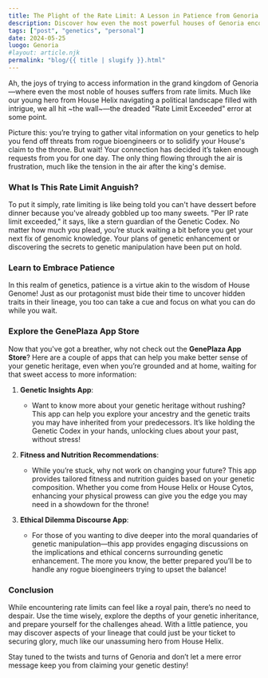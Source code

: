 ```yaml
---
title: The Plight of the Rate Limit: A Lesson in Patience from Genoria
description: Discover how even the most powerful houses of Genoria encounter limits and learn about some of the GenePlaza apps that can help you make the most of your genetic journey.
tags: ["post", "genetics", "personal"]
date: 2024-05-25
luogo: Genoria
#layout: article.njk
permalink: "blog/{{ title | slugify }}.html"
---
```


Ah, the joys of trying to access information in the grand kingdom of Genoria—where even the most noble of houses suffers from rate limits. Much like our young hero from House Helix navigating a political landscape filled with intrigue, we all hit ~the wall~—the dreaded "Rate Limit Exceeded" error at some point. 

Picture this: you’re trying to gather vital information on your genetics to help you fend off threats from rogue bioengineers or to solidify your House's claim to the throne. But wait! Your connection has decided it’s taken enough requests from you for one day. The only thing flowing through the air is frustration, much like the tension in the air after the king's demise.

### What Is This Rate Limit Anguish?

To put it simply, rate limiting is like being told you can't have dessert before dinner because you've already gobbled up too many sweets. "Per IP rate limit exceeded," it says, like a stern guardian of the Genetic Codex. No matter how much you plead, you’re stuck waiting a bit before you get your next fix of genomic knowledge. Your plans of genetic enhancement or discovering the secrets to genetic manipulation have been put on hold.

### Learn to Embrace Patience

In this realm of genetics, patience is a virtue akin to the wisdom of House Genome! Just as our protagonist must bide their time to uncover hidden traits in their lineage, you too can take a cue and focus on what you can do while you wait. 

### Explore the GenePlaza App Store

Now that you've got a breather, why not check out the **GenePlaza App Store**? Here are a couple of apps that can help you make better sense of your genetic heritage, even when you’re grounded and at home, waiting for that sweet access to more information:

1. **Genetic Insights App**:
   - Want to know more about your genetic heritage without rushing? This app can help you explore your ancestry and the genetic traits you may have inherited from your predecessors. It’s like holding the Genetic Codex in your hands, unlocking clues about your past, without stress!

2. **Fitness and Nutrition Recommendations**:
   - While you’re stuck, why not work on changing your future? This app provides tailored fitness and nutrition guides based on your genetic composition. Whether you come from House Helix or House Cytos, enhancing your physical prowess can give you the edge you may need in a showdown for the throne!

3. **Ethical Dilemma Discourse App**:
   - For those of you wanting to dive deeper into the moral quandaries of genetic manipulation—this app provides engaging discussions on the implications and ethical concerns surrounding genetic enhancement. The more you know, the better prepared you’ll be to handle any rogue bioengineers trying to upset the balance!

### Conclusion

While encountering rate limits can feel like a royal pain, there’s no need to despair. Use the time wisely, explore the depths of your genetic inheritance, and prepare yourself for the challenges ahead. With a little patience, you may discover aspects of your lineage that could just be your ticket to securing glory, much like our unassuming hero from House Helix. 

Stay tuned to the twists and turns of Genoria and don’t let a mere error message keep you from claiming your genetic destiny!
